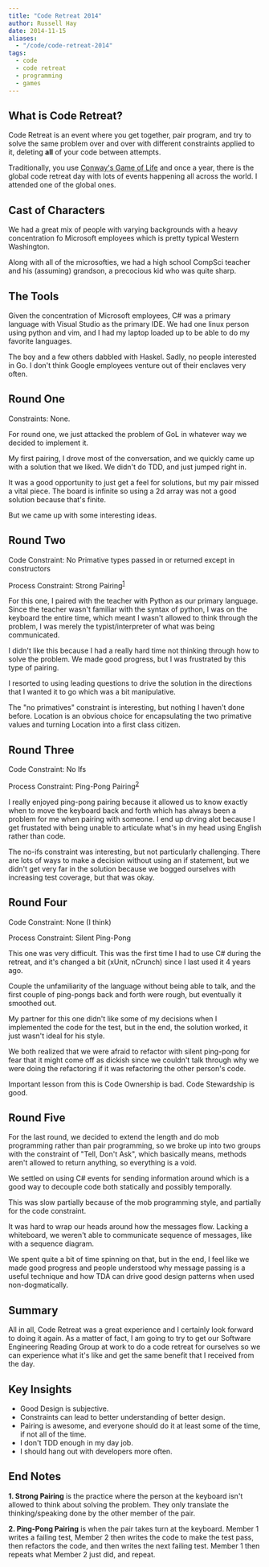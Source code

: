 ```yaml
---
title: "Code Retreat 2014"
author: Russell Hay
date: 2014-11-15
aliases:
  - "/code/code-retreat-2014"
tags:
  - code
  - code retreat
  - programming
  - games
---
```

## What is Code Retreat?

Code Retreat is an event where you get together, pair program, and try to solve the same problem over and over with different constraints applied to it, deleting **all** of your code between attempts.

Traditionally, you use [Conway's Game of Life](http://en.wikipedia.org/wiki/Conway%27s_Game_of_Life) and once a year, there is the global code retreat day with lots of events happening all across the world.  I attended one of the global ones.

## Cast of Characters

We had a great mix of people with varying backgrounds with a heavy concentration fo Microsoft employees which is pretty typical Western Washington.

Along with all of the microsofties, we had a high school CompSci teacher and his (assuming) grandson, a precocious kid who was quite sharp.

## The Tools

Given the concentration of Microsoft employees, C# was a primary language with Visual Studio as the primary IDE.  We had one linux person using python and vim, and I had my laptop loaded up to be able to do my favorite languages.

The boy and a few others dabbled with Haskel.  Sadly, no people interested in Go.  I don't think Google employees venture out of their enclaves very often.

## Round One
Constraints: None.

For round one, we just attacked the problem of GoL in whatever way we decided to implement it.

My first pairing, I drove most of the conversation, and we quickly came up with a solution that we liked.  We didn't do TDD, and just jumped right in.

It was a good opportunity to just get a feel for solutions, but my pair missed a vital piece.  The board is infinite so using a 2d array was not a good solution because that's finite.

But we came up with some interesting ideas.

## Round Two

Code Constraint: No Primative types passed in or returned except in constructors

Process Constraint: Strong Pairing<sup>[1](#footnote_1)</sup>

For this one, I paired with the teacher with Python as our primary language.  Since the teacher wasn't familiar with the syntax of python, I was on the keyboard the entire time, which meant I wasn't allowed to think through the problem, I was merely the typist/interpreter of what was being communicated.

I didn't like this because I had a really hard time not thinking through how to solve the problem.  We made good progress, but I was frustrated by this type of pairing.

I resorted to using leading questions to drive the solution in the directions that I wanted it to go which was a bit manipulative.

The "no primatives" constraint is interesting, but nothing I haven't done before.  Location is an obvious choice for encapsulating the two primative values and turning Location into a first class citizen.

## Round Three

Code Constraint: No Ifs

Process Constraint: Ping-Pong Pairing<sup>[2](#footnote_2)</sup>

I really enjoyed ping-pong pairing because it allowed us to know exactly when to move the keyboard back and forth which has always been a problem for me when pairing with someone.  I end up drving alot because I get frustated with being unable to articulate what's in my head using English rather than code.

The no-ifs constraint was interesting, but not particularly challenging.  There are lots of ways to make a decision without using an if statement, but we didn't get very far in the solution because we bogged ourselves with increasing test coverage, but that was okay.

## Round Four

Code Constraint: None (I think)

Process Constraint: Silent Ping-Pong

This one was very difficult.  This was the first time I had to use C# during the retreat, and it's changed a bit (xUnit, nCrunch) since I last used it 4 years ago.

Couple the unfamiliarity of the language without being able to talk, and the first couple of ping-pongs back and forth were rough, but eventually it smoothed out.

My partner for this one didn't like some of my decisions when I implemented the code for the test, but in the end, the solution worked, it just wasn't ideal for his style.

We both realized that we were afraid to refactor with silent ping-pong for fear that it might come off as dickish since we couldn't talk through why we were doing the refactoring if it was refactoring the other person's code.

Important lesson from this is Code Ownership is bad.  Code Stewardship is good.

## Round Five

For the last round, we decided to extend the length and do mob programming rather than pair programming, so we broke up into two groups with the constraint of "Tell, Don't Ask", which basically means, methods aren't allowed to return anything, so everything is a void.

We settled on using C# events for sending information around which is a good way to decouple code both statically and possibly temporally.

This was slow partially because of the mob programming style, and partially for the code constraint.

It was hard to wrap our heads around how the messages flow.  Lacking a whiteboard, we weren't able to communicate sequence of messages, like with a sequence diagram.

We spent quite a bit of time spinning on that, but in the end, I feel like we made good progress and people understood why message passing is a useful technique and how TDA can drive good design patterns when used non-dogmatically.

## Summary

All in all, Code Retreat was a great experience and I certainly look forward to doing it again.  As a matter of fact, I am going to try to get our Software Engineering Reading Group at work to do a code retreat for ourselves so we can experience what it's like and get the same benefit that I received from the day.

## Key Insights

* Good Design is subjective.
* Constraints can lead to better understanding of better design.
* Pairing is awesome, and everyone should do it at least some of the time, if not all of the time.
* I don't TDD enough in my day job.
* I should hang out with developers more often.

## End Notes

**<a name="footnote_1">1.</a> Strong Pairing** is the practice where the person at the keyboard isn't allowed to think about solving the problem.  They only translate the thinking/speaking done by the other member of the pair.

**<a name="footnote_2">2.</a> Ping-Pong Pairing** is when the pair takes turn at the keyboard.  Member 1 writes a failing test, Member 2 then writes the code to make the test pass, then refactors the code, and then writes the next failing test.  Member 1 then repeats what Member 2 just did, and repeat.
